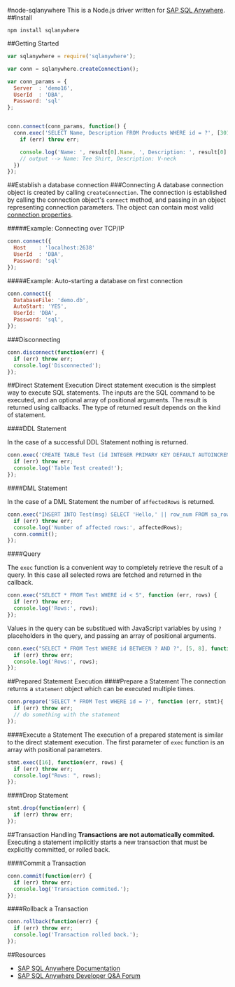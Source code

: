 #node-sqlanywhere
This is a Node.js driver written for [SAP SQL Anywhere](http://www.sap.com/pc/tech/database/software/sybase-sql-anywhere/index.html).
##Install

```
npm install sqlanywhere
```

##Getting Started

```js
var sqlanywhere = require('sqlanywhere');

var conn = sqlanywhere.createConnection();

var conn_params = {
  Server  : 'demo16',
  UserId  : 'DBA',
  Password: 'sql'
};


conn.connect(conn_params, function() {
  conn.exec('SELECT Name, Description FROM Products WHERE id = ?', [301], function (err, result) {
    if (err) throw err;

    console.log('Name: ', result[0].Name, ', Description: ', result[0].Description);
    // output --> Name: Tee Shirt, Description: V-neck
  })
});
```

##Establish a database connection
###Connecting
A database connection object is created by calling `createConnection`.  The connection is established by calling the connection object's `connect` method, and passing in an object representing connection parameters. The object can contain most valid [connection properties](http://dcx.sybase.com/index.html#sa160/en/dbadmin/da-conparm.html).

#####Example: Connecting over TCP/IP
```js
conn.connect({
  Host    : 'localhost:2638'
  UserId  : 'DBA',
  Password: 'sql'
});
```

#####Example: Auto-starting a database on first connection
```js
conn.connect({
  DatabaseFile: 'demo.db',
  AutoStart: 'YES',
  UserId: 'DBA',
  Password: 'sql',
});
```

###Disconnecting

```js
conn.disconnect(function(err) {
  if (err) throw err;
  console.log('Disconnected');
});
```
##Direct Statement Execution
Direct statement execution is the simplest way to execute SQL statements. The inputs are the SQL command to be executed, and an optional array of positional arguments. The result is returned using callbacks. The type of returned result depends on the kind of statement.

####DDL Statement

In the case of a successful DDL Statement nothing is returned.

```js
conn.exec('CREATE TABLE Test (id INTEGER PRIMARY KEY DEFAULT AUTOINCREMENT, msg LONG VARCHAR)', function (err, result) {
  if (err) throw err;
  console.log('Table Test created!');
});
```

####DML Statement

In the case of a DML Statement the number of `affectedRows` is returned.

```js
conn.exec("INSERT INTO Test(msg) SELECT 'Hello,' || row_num FROM sa_rowgenerator(1, 10)", function (err, affectedRows) {
  if (err) throw err;
  console.log('Number of affected rows:', affectedRows);
  conn.commit();
});
```

####Query

The `exec` function is a convenient way to completely retrieve the result of a query. In this case all selected rows are fetched and returned in the callback. 

```js
conn.exec("SELECT * FROM Test WHERE id < 5", function (err, rows) {
  if (err) throw err;
  console.log('Rows:', rows);
});
```

Values in the query can be substitued with JavaScript variables by using `?` placeholders in the query, and passing an array of positional arguments.

```js
conn.exec("SELECT * FROM Test WHERE id BETWEEN ? AND ?", [5, 8], function (err, rows) {
  if (err) throw err;
  console.log('Rows:', rows);
});
```

##Prepared Statement Execution
####Prepare a Statement
The connection returns a `statement` object which can be executed multiple times.
```js
conn.prepare('SELECT * FROM Test WHERE id = ?', function (err, stmt){
  if (err) throw err;
  // do something with the statement
});
```

####Execute a Statement
The execution of a prepared statement is similar to the direct statement execution. The first parameter of `exec` function is an array with positional parameters.
```js
stmt.exec([16], function(err, rows) {
  if (err) throw err;
  console.log("Rows: ", rows);
});
```

####Drop Statement
```js
stmt.drop(function(err) {
  if (err) throw err;
});
```

##Transaction Handling
__Transactions are  not automatically commited.__ Executing a statement implicitly starts a new transaction that must be explicitly committed, or rolled back. 

####Commit a Transaction

```js
conn.commit(function(err) {
  if (err) throw err;
  console.log('Transaction commited.');
});
```

####Rollback a Transaction
```js
conn.rollback(function(err) {
  if (err) throw err;
  console.log('Transaction rolled back.');
});
```

##Resources
+ [SAP SQL Anywhere Documentation](http://dcx.sybase.com/)
+ [SAP SQL Anywhere Developer Q&A Forum](http://sqlanywhere-forum.sybase.com/)

